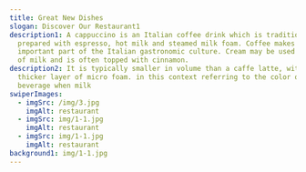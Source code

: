 ```yaml
---
title: Great New Dishes
slogan: Discover Our Restaurant1
description1: A cappuccino is an Italian coffee drink which is traditionally
  prepared with espresso, hot milk and steamed milk foam. Coffee makes up a very
  important part of the Italian gastronomic culture. Cream may be used instead
  of milk and is often topped with cinnamon.
description2: It is typically smaller in volume than a caffe latte, with a
  thicker layer of micro foam. in this context referring to the color of the
  beverage when milk
swiperImages:
  - imgSrc: /img/3.jpg
    imgAlt: restaurant
  - imgSrc: img/1-1.jpg
    imgAlt: restaurant
  - imgSrc: img/1-1.jpg
    imgAlt: restaurant
background1: img/1-1.jpg
---
```

